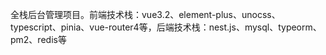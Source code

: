 全栈后台管理项目。前端技术栈：vue3.2、element-plus、unocss、typescript、pinia、vue-router4等，后端技术栈：nest.js、mysql、typeorm、pm2、redis等
